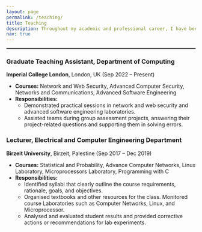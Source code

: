 ```yaml
---
layout: page
permalink: /teaching/
title: Teaching
description: Throughout my academic and professional career, I have been fortunate to contribute to teaching and mentoring students in various computing and engineering courses. Below is a summary of my teaching roles and responsibilities.
nav: true
---
```


<hr style="border: 1px solid grey; margin-bottom: 20px;">

<section>
  <h3>Graduate Teaching Assistant, Department of Computing</h3>
  <p><strong>Imperial College London</strong>, London, UK (Sep 2022 – Present)</p>
  <ul>
    <li><strong>Courses:</strong> Network and Web Security, Advanced Computer Security, Networks and Communications,   Advanced Software Engineering</li>
    <li><strong>Responsibilities:</strong>
      <ul>
        <li>Demonstrated practical sessions in network and web security and advanced software engineering laboratories.</li>
        <li>Assisted teams during group assessment projects, answering their project-related questions and supporting them in solving errors.</li>
      </ul>
    </li>
  </ul>
</section>

<section>
  <h3>Lecturer, Electrical and Computer Engineering Department</h3>
  <p><strong>Birzeit University</strong>, Birzeit, Palestine (Sep 2017 – Dec 2019)</p>
  <ul>
    <li><strong>Courses:</strong> Statistical and Probability, Advance Computer Networks, Linux Laboratory, Microprocessors Laboratory, Programming with C</li>
    <li><strong>Responsibilities:</strong>
      <ul>
        <li>Identified syllabi that clearly outline the course requirements, rationale, goals, and objectives.</li>
        <li>Organised textbooks and other resources for the class. Monitored course Laboratories such as Computer Networks, Linux, and Microprocessor.</li>
        <li>Analysed and evaluated student results and provided corrective actions or recommendations for lab experiments.</li>
      </ul>
    </li>
  </ul>
</section>
